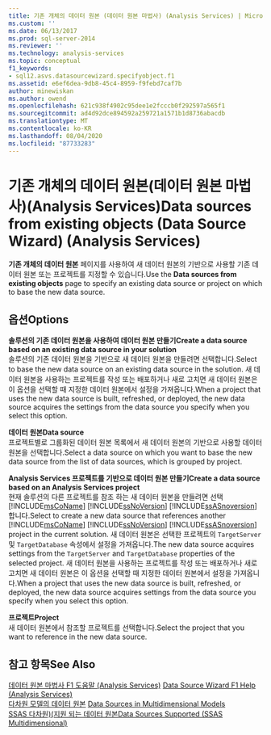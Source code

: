 ```yaml
---
title: 기존 개체의 데이터 원본 (데이터 원본 마법사) (Analysis Services) | Microsoft Docs
ms.custom: ''
ms.date: 06/13/2017
ms.prod: sql-server-2014
ms.reviewer: ''
ms.technology: analysis-services
ms.topic: conceptual
f1_keywords:
- sql12.asvs.datasourcewizard.specifyobject.f1
ms.assetid: e6ef6dea-9db8-45c4-8959-f9febd7caf7b
author: minewiskan
ms.author: owend
ms.openlocfilehash: 621c938f4902c95dee1e2fcccb0f292597a565f1
ms.sourcegitcommit: ad4d92dce894592a259721a1571b1d8736abacdb
ms.translationtype: MT
ms.contentlocale: ko-KR
ms.lasthandoff: 08/04/2020
ms.locfileid: "87733283"
---
```

# <a name="data-sources-from-existing-objects-data-source-wizard-analysis-services"></a><span data-ttu-id="f1834-102">기존 개체의 데이터 원본(데이터 원본 마법사)(Analysis Services)</span><span class="sxs-lookup"><span data-stu-id="f1834-102">Data sources from existing objects (Data Source Wizard) (Analysis Services)</span></span>
  <span data-ttu-id="f1834-103">**기존 개체의 데이터 원본** 페이지를 사용하여 새 데이터 원본의 기반으로 사용할 기존 데이터 원본 또는 프로젝트를 지정할 수 있습니다.</span><span class="sxs-lookup"><span data-stu-id="f1834-103">Use the **Data sources from existing objects** page to specify an existing data source or project on which to base the new data source.</span></span>  
  
## <a name="options"></a><span data-ttu-id="f1834-104">옵션</span><span class="sxs-lookup"><span data-stu-id="f1834-104">Options</span></span>  
 <span data-ttu-id="f1834-105">**솔루션의 기존 데이터 원본을 사용하여 데이터 원본 만들기**</span><span class="sxs-lookup"><span data-stu-id="f1834-105">**Create a data source based on an existing data source in your solution**</span></span>  
 <span data-ttu-id="f1834-106">솔루션의 기존 데이터 원본을 기반으로 새 데이터 원본을 만들려면 선택합니다.</span><span class="sxs-lookup"><span data-stu-id="f1834-106">Select to base the new data source on an existing data source in the solution.</span></span> <span data-ttu-id="f1834-107">새 데이터 원본을 사용하는 프로젝트를 작성 또는 배포하거나 새로 고치면 새 데이터 원본은 이 옵션을 선택할 때 지정한 데이터 원본에서 설정을 가져옵니다.</span><span class="sxs-lookup"><span data-stu-id="f1834-107">When a project that uses the new data source is built, refreshed, or deployed, the new data source acquires the settings from the data source you specify when you select this option.</span></span>  
  
 <span data-ttu-id="f1834-108">**데이터 원본**</span><span class="sxs-lookup"><span data-stu-id="f1834-108">**Data source**</span></span>  
 <span data-ttu-id="f1834-109">프로젝트별로 그룹화된 데이터 원본 목록에서 새 데이터 원본의 기반으로 사용할 데이터 원본을 선택합니다.</span><span class="sxs-lookup"><span data-stu-id="f1834-109">Select a data source on which you want to base the new data source from the list of data sources, which is grouped by project.</span></span>  
  
 <span data-ttu-id="f1834-110">**Analysis Services 프로젝트를 기반으로 데이터 원본 만들기**</span><span class="sxs-lookup"><span data-stu-id="f1834-110">**Create a data source based on an Analysis Services project**</span></span>  
 <span data-ttu-id="f1834-111">현재 솔루션의 다른 프로젝트를 참조 하는 새 데이터 원본을 만들려면 선택 [!INCLUDE[msCoName](../includes/msconame-md.md)] [!INCLUDE[ssNoVersion](../includes/ssnoversion-md.md)] [!INCLUDE[ssASnoversion](../includes/ssasnoversion-md.md)] 합니다.</span><span class="sxs-lookup"><span data-stu-id="f1834-111">Select to create a new data source that references another [!INCLUDE[msCoName](../includes/msconame-md.md)] [!INCLUDE[ssNoVersion](../includes/ssnoversion-md.md)] [!INCLUDE[ssASnoversion](../includes/ssasnoversion-md.md)] project in the current solution.</span></span> <span data-ttu-id="f1834-112">새 데이터 원본은 선택한 프로젝트의 `TargetServer` 및 `TargetDatabase` 속성에서 설정을 가져옵니다.</span><span class="sxs-lookup"><span data-stu-id="f1834-112">The new data source acquires settings from the `TargetServer` and `TargetDatabase` properties of the selected project.</span></span> <span data-ttu-id="f1834-113">새 데이터 원본을 사용하는 프로젝트를 작성 또는 배포하거나 새로 고치면 새 데이터 원본은 이 옵션을 선택할 때 지정한 데이터 원본에서 설정을 가져옵니다.</span><span class="sxs-lookup"><span data-stu-id="f1834-113">When a project that uses the new data source is built, refreshed, or deployed, the new data source acquires settings from the data source you specify when you select this option.</span></span>  
  
 <span data-ttu-id="f1834-114">**프로젝트**</span><span class="sxs-lookup"><span data-stu-id="f1834-114">**Project**</span></span>  
 <span data-ttu-id="f1834-115">새 데이터 원본에서 참조할 프로젝트를 선택합니다.</span><span class="sxs-lookup"><span data-stu-id="f1834-115">Select the project that you want to reference in the new data source.</span></span>  
  
## <a name="see-also"></a><span data-ttu-id="f1834-116">참고 항목</span><span class="sxs-lookup"><span data-stu-id="f1834-116">See Also</span></span>  
 <span data-ttu-id="f1834-117">[데이터 원본 마법사 F1 도움말 &#40;Analysis Services&#41;](data-source-wizard-f1-help-analysis-services.md) </span><span class="sxs-lookup"><span data-stu-id="f1834-117">[Data Source Wizard F1 Help &#40;Analysis Services&#41;](data-source-wizard-f1-help-analysis-services.md) </span></span>  
 <span data-ttu-id="f1834-118">[다차원 모델의 데이터 원본](multidimensional-models/data-sources-in-multidimensional-models.md) </span><span class="sxs-lookup"><span data-stu-id="f1834-118">[Data Sources in Multidimensional Models](multidimensional-models/data-sources-in-multidimensional-models.md) </span></span>  
 [<span data-ttu-id="f1834-119">SSAS 다차원&#41;&#40;지원 되는 데이터 원본</span><span class="sxs-lookup"><span data-stu-id="f1834-119">Data Sources Supported &#40;SSAS Multidimensional&#41;</span></span>](multidimensional-models/supported-data-sources-ssas-multidimensional.md)  
  
  
